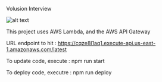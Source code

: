 

Volusion Interview

![alt text](http://ivanjov.com/content/images/2017/01/1-SzOPXTf_YQNtFejG0e4HPg.png)

This project uses AWS Lambda, and the AWS API Gateway


URL endpoint to hit : https://cqze8l1aq1.execute-api.us-east-1.amazonaws.com/latest


To update code, execute : npm run start

To deploy code, executre : npm run deploy 



